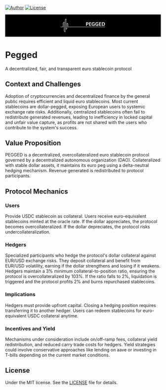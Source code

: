 [authorBadge]: https://img.shields.io/badge/Author-Toni%20CANTARUTTI-blue
[authorLink]: https://github.com/toni-cantarutti?tab=repositories
[licenseBadge]: https://img.shields.io/badge/License-MIT-brightgreen.svg
[licenseLink]: LICENSE
[peggedBanner]: peggedBanner.png

[![Author][authorBadge]][authorLink]
[![License][licenseBadge]][licenseLink]

![Pegged Banner][peggedBanner]

# Pegged

A decentralized, fair, and transparent euro stablecoin protocol

## Context and Challenges

Adoption of cryptocurrencies and decentralized finance by the general public requires efficient and liquid euro stablecoins. Most current stablecoins are dollar-pegged, exposing European users to systemic exchange rate risks. Additionally, centralized stablecoins often fail to redistribute generated revenues, leading to inefficiency in locked capital and unfair value capture, as profits are not shared with the users who contribute to the system's success.

## Value Proposition

PEGGED is a decentralized, overcollateralized euro stablecoin protocol governed by a decentralized autonomous organization (DAO). Collateralized with stable dollar assets, it maintains its euro peg using a delta-neutral hedging mechanism. Revenue generated is redistributed to protocol participants.

## Protocol Mechanics

### Users

Provide USDC stablecoin as collateral. Users receive euro-equivalent stablecoins minted at the oracle rate.
If the dollar appreciates, the protocol becomes overcollateralized.
If the dollar depreciates, the protocol risks undercollateralization.

### Hedgers

Specialized participants who hedge the protocol's dollar collateral against EUR/USD exchange risks. They deposit collateral and benefit from EUR/USD volatility, earning if the dollar strengthens and losing if it weakens. Hedgers maintain a 3% minimum collateral-to-position ratio, ensuring the protocol is overcollateralized by 103%. If the ratio falls to 2%, liquidation is triggered and the protocol profits 2% and burns repurchased stablecoins.

### Implications

Hedgers must provide upfront capital. Closing a hedging position requires transferring it to another hedger.
Users can redeem stablecoins for euro-equivalent USDC collateral anytime.

### Incentives and Yield

Mechanisms under consideration include on/off-ramp fees, collateral yield redistribution, and reduced carry trade costs for hedgers.
Yield strategies could involve conservative approaches like lending on aave or investing in T-bills depending on the current market conditions.

## License

Under the MIT license. See the [LICENSE][licenseLink] file for details.
